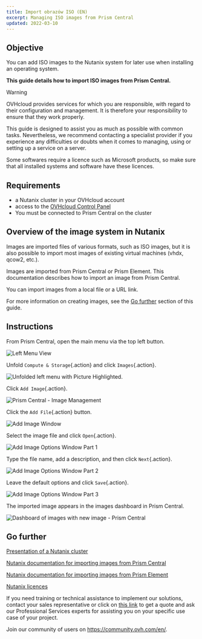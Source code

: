 ```yaml
---
title: Import obrazów ISO (EN)
excerpt: Managing ISO images from Prism Central
updated: 2022-03-10
---
```


## Objective

You can add ISO images to the Nutanix system for later use when installing an operating system.

**This guide details how to import ISO images from Prism Central.**

> [!warning]
> OVHcloud provides services for which you are responsible, with regard to their configuration and management. It is therefore your responsibility to ensure that they work properly.
>
> This guide is designed to assist you as much as possible with common tasks. Nevertheless, we recommend contacting a specialist provider if you experience any difficulties or doubts when it comes to managing, using or setting up a service on a server.
>
> Some softwares require a licence such as Microsoft products, so make sure that all installed systems and software have these licences.

## Requirements

- a Nutanix cluster in your OVHcloud account
- access to the [OVHcloud Control Panel](https://www.ovh.com/auth/?action=gotomanager&from=https://www.ovh.pl/&ovhSubsidiary=pl)
- You must be connected to Prism Central on the cluster

## Overview of the image system in Nutanix

Images are imported files of various formats, such as ISO images, but it is also possible to import most images of existing virtual machines (vhdx, qcow2, etc.).

Images are imported from Prism Central or Prism Element. This documentation describes how to import an image from Prism Central.

You can import images from a local file or a URL link.

For more information on creating images, see the [Go further](05-image-import_#gofurther.) section of this guide.

## Instructions

From Prism Central, open the main menu via the top left button. 

![Left Menu View](PrismCentralDashboardWithLeftMenu.PNG)

Unfold `Compute & Storage`{.action} and click `Images`{.action}.

![Unfolded left menu with Picture Highlighted](PrismCentralLefMenuToImage.PNG).

Click `Add Image`{.action}.

![Prism Central - Image Management](PrismCentralAddImage.PNG)

Click the `Add File`{.action} button.

![Add Image Window](AddImage01.PNG)

Select the image file and click `Open`{.action}.

![Add Image Options Window Part 1](AddImage02.PNG)

Type the file name, add a description, and then click `Next`{.action}.

![Add Image Options Window Part 2](AddImage03.PNG)

Leave the default options and click `Save`{.action}.

![Add Image Options Window Part 3](AddImage04.PNG)

The imported image appears in the images dashboard in Prism Central.

![Dashboard of images with new image - Prism Central](PrismCentralDashboardImagesWithNewImages.PNG)

## Go further <a name="gofurther"></a>

[Presentation of a Nutanix cluster](03-nutanix-hci1.)

[Nutanix documentation for importing images from Prism Central](https://portal.nutanix.com/page/documents/details?targetId=Prism-Central-Guide-Prism-v5_20:mul-image-import-pc-t.html)

[Nutanix documentation for importing images from Prism Element](https://portal.nutanix.com/page/documents/details?targetId=Web-Console-Guide-Prism-v5_20:wc-image-configure-acropolis-wc-t.html)

[Nutanix licences](https://www.nutanix.com/products/software-options)

If you need training or technical assistance to implement our solutions, contact your sales representative or click on [this link](https://www.ovhcloud.com/pl/professional-services/) to get a quote and ask our Professional Services experts for assisting you on your specific use case of your project.

Join our community of users on <https://community.ovh.com/en/>.
